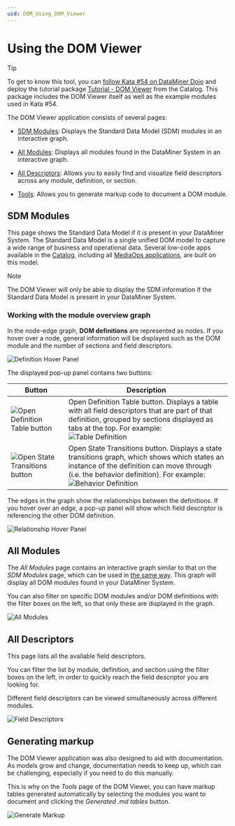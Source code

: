 ```yaml
---
uid: DOM_Using_DOM_Viewer
---
```


# Using the DOM Viewer

> [!TIP]
> To get to know this tool, you can [follow Kata #54 on DataMiner Dojo](https://community.dataminer.services/courses/kata-54/) and deploy the tutorial package [Tutorial - DOM Viewer](https://catalog.dataminer.services/details/fea99fc7-63fc-40da-85fb-db1ca914986a) from the Catalog. This package includes the DOM Viewer itself as well as the example modules used in Kata #54.

The DOM Viewer application consists of several pages:

- [SDM Modules](#sdm-modules): Displays the Standard Data Model (SDM) modules in an interactive graph.

- [All Modules](#all-modules): Displays all modules found in the DataMiner System in an interactive graph.

- [All Descriptors](#all-descriptors): Allows you to easily find and visualize field descriptors across any module, definition, or section.

- [Tools](#generating-markup): Allows you to generate markup code to document a DOM module.

## SDM Modules

This page shows the Standard Data Model if it is present in your DataMiner System. The Standard Data Model is a single unified DOM model to capture a wide range of business and operational data. Several low-code apps available in the [Catalog](https://catalog.dataminer.services/), including all [MediaOps applications](xref:MediaOps), are built on this model.

> [!NOTE]
> The DOM Viewer will only be able to display the SDM information if the Standard Data Model is present in your DataMiner System.

### Working with the module overview graph

In the node-edge graph, **DOM definitions** are represented as nodes. If you hover over a node, general information will be displayed such as the DOM module and the number of sections and field descriptors.

![Definition Hover Panel](~/solutions/images/DOM_Viewer_Definition_Hover_Menu.png)

The displayed pop-up panel contains two buttons:

| Button | Description |
|--|--|
| ![Open Definition Table button](~/solutions/images/DOM_Viewer_Open_Definition_Table.png) | Open Definition Table button. Displays a table with all field descriptors that are part of that definition, grouped by sections displayed as tabs at the top. For example:<br> ![Table Definition](~/solutions/images/DOM_Viewer_Definition_Table_Definition.png) |
| ![Open State Transitions button](~/solutions/images/DOM_Viewer_Open_State_Transitions.png) | Open State Transitions button. Displays a state transitions graph, which shows which states an instance of the definition can move through (i.e. the behavior definition). For example:<br> ![Behavior Definition](~/solutions/images/DOM_Viewer_Definition_Behavior_Definition.png) |

The edges in the graph show the relationships between the definitions. If you hover over an edge, a pop-up panel will show which field descriptor is referencing the other DOM definition.

![Relationship Hover Panel](~/solutions/images/DOM_Viewer_Definition_Relationship_Hover_Menu.png)

## All Modules

The *All Modules* page contains an interactive graph similar to that on the *SDM Modules* page, which can be used in [the same way](#working-with-the-module-overview-graph). This graph will display all DOM modules found in your DataMiner System.

You can also filter on specific DOM modules and/or DOM definitions with the filter boxes on the left, so that only these are displayed in the graph.

![All Modules](~/solutions/images/DOM_Viewer_All_Modules.png)

## All Descriptors

This page lists all the available field descriptors.

You can filter the list by module, definition, and section using the filter boxes on the left, in order to quickly reach the field descriptor you are looking for.

Different field descriptors can be viewed simultaneously across different modules.

![Field Descriptors](~/solutions/images/DOM_Viewer_Field_Descriptors.png)

## Generating markup

The DOM Viewer application was also designed to aid with documentation. As models grow and change, documentation needs to keep up, which can be challenging, especially if you need to do this manually.

This is why on the *Tools* page of the DOM Viewer, you can have markup tables generated automatically by selecting the modules you want to document and clicking the *Generated .md tables* button.

![Generate Markup](~/solutions/images/DOM_Viewer_Markup.png)
